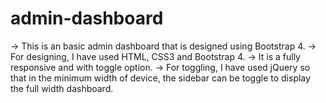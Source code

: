 # admin-dashboard

-> This is an basic admin dashboard that is designed using Bootstrap 4.
-> For designing, I have used HTML, CSS3 and Bootstrap 4.
-> It is a fully responsive and with toggle option.
-> For toggling, I have used jQuery so that in the minimum width of device, the sidebar can be toggle to display the full width dashboard.


